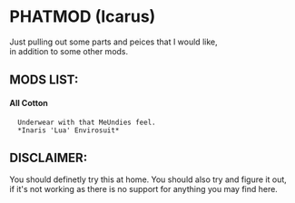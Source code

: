 PHATMOD (Icarus)
================

Just pulling out some parts and peices that I would like,  
in addition to some other mods.  

MODS LIST:
----------

#### All Cotton

      Underwear with that MeUndies feel.  
      *Inaris 'Lua' Envirosuit*  


DISCLAIMER:
-----------

You should definetly try this at home. You should also try and figure it out,  
if it's not working as there is no support for anything you may find here.  
